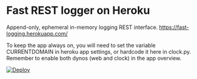 # Fast REST logger on Heroku

Append-only, ephemeral in-memory logging REST interface.
https://fast-logging.herokuapp.com/

To keep the app always on, you will need to set the variable CURRENTDOMAIN in heroku app settings, or hardcode it here in clock.py. Remember to enable both dynos (web and clock) in the app overview.

[![Deploy](https://www.herokucdn.com/deploy/button.svg)](https://heroku.com/deploy)

